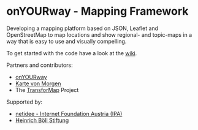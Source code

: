 onYOURway - Mapping Framework
=============================

Developing a mapping platform based on JSON, Leaflet and OpenStreetMap to map locations and show regional- and topic-maps in a way that is easy to use and visually compelling.

To get started with the code have a look at the [wiki](https://github.com/art-ist/onYOURway/wiki).

Partners and contributors:
- [onYOURway](http://onYOURway.at) 
- [Karte von Morgen](http://kartevonmorgen.org)
- The [TransforMap](http://transformap.co) Project

Supported by:
- [netidee - Internet Foundation Austria (IPA)](https://www.netidee.at)
- [Heinrich Böll Stiftung](http://www.boell.de)
